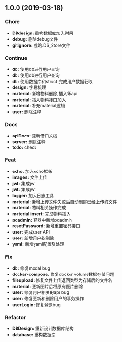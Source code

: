 
<a name="1.0.0"></a>
## 1.0.0 (2019-03-18)

### Chore

* **DBdesign:** 重构数据库加入时间
* **debug:** 删除debug文件
* **gitignore:** 或略.DS_Store文件

### Continue

* **db:** 使用db进行用户查询
* **db:** 使用db进行用户查询
* **db:** 使用数据库和struct 完成用户数据获取
* **design:** 字段梳理
* **material:** 新增物料删除,插入等api
* **material:** 插入物料接口加入
* **material:** 补充material逻辑
* **user:** 删除注释

### Docs

* **apiDocs:** 更新借口文档
* **server:** 删除注释
* **todo:** check

### Feat

* **echo:** 加入echo框架
* **images:** 文件上传
* **jwt:** 集成jwt
* **jwt:** 集成jwt
* **logger:** 加入日志工具
* **material:** 新增上传文件失败后自动删除已经上传的文件
* **material:** 物料相关操作完成
* **material insert:** 完成物料插入
* **pgadmin:** 容器中新增pgadmin
* **resetPassword:** 新增重置密码接口
* **user:** 完成user API
* **user:** 新增用户软删除
* **yaml:** 新增yaml配置及处理

### Fix

* **db:** 修复modal bug
* **docker-compose:** 修复docker volume数据存储问题
* **fileupload:** 修复文件上传返回类型为存储后的文件名
* **material:** 更新图片后将原有图片删除
* **user:** 修复用户相关的api bug
* **user:** 修复更新和删除用户的事务操作
* **userLogin:** 修复登录bug

### Refactor

* **DBDesign:** 重新设计数据库结构
* **database:** 重构数据库

